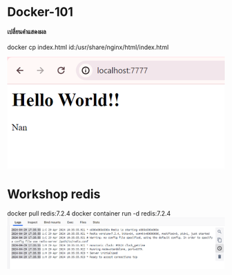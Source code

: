 # Docker-101

#### เปลี่ยนคำแสดงผล 
docker cp index.html id:/usr/share/nginx/html/index.html

![alt text](https://github.com/phonsudanan/Docker-101/blob/main/Capture_img.PNG?raw=true)

# Workshop redis
docker pull redis:7.2.4
docker container run -d redis:7.2.4
![alt text](https://github.com/phonsudanan/Docker-101/blob/main/Capture_redis.PNG?raw=true)

